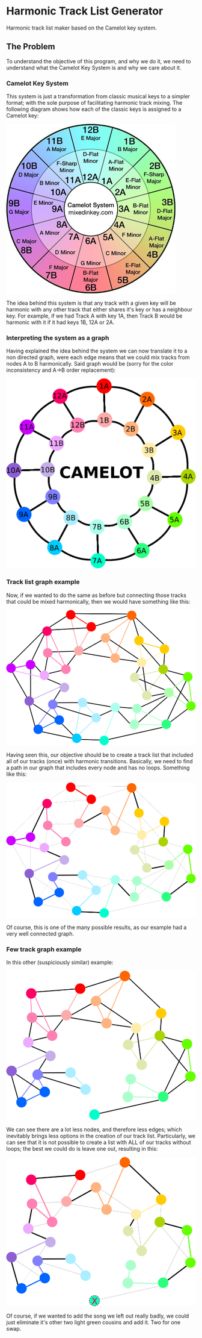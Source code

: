 # Harmonic Track List Generator

Harmonic track list maker based on the Camelot key system.

## The Problem

To understand the objective of this program, and why we do it, we need to understand
what the Camelot Key System is and why we care about it.

### Camelot Key System

This system is just a transformation from classic musical keys to a simpler format;
with the sole purpose of facilitating harmonic track mixing. The following diagram
shows how each of the classic keys is assigned to a Camelot key:

![](img/camelot-with-keys.jpg)

The idea behind this system is that any track with a given key will be harmonic with
any other track that either shares it's key or has a neighbour key. For example,
if we had Track A with key 1A, then Track B would be harmonic with it if it had keys 
1B, 12A or 2A.

### Interpreting the system as a graph

Having explained the idea behind the system we can now translate it to a non directed
graph, were each edge means that we could mix tracks from nodes A to B harmonically.
Said graph would be (sorry for the color inconsistency and A->B order replacement):

![](img/camelot-wheel.png)

### Track list graph example

Now, if we wanted to do the same as before but connecting those tracks that could be
mixed harmonically, then we would have something like this:

![](img/camelot-graph-example.png)

Having seen this, our objective should be to create a track list that included all of
our tracks (once) with harmonic transitions. Basically, we need to find a path in our
graph that includes every node and has no loops. Something like this:

![](img/chosen-path.png) 

Of course, this is one of the many possible results, as our example had a very well
connected graph.

### Few track graph example

In this other (suspiciously similar) example:

![](img/incomplete-graph.png)

We can see there are a lot less nodes, and therefore less edges; which inevitably
brings less options in the creation of our track list. Particularly, we can see that
it is not possible to create a list with ALL of our tracks without loops; the best
we could do is leave one out, resulting in this:

![](img/left-out-nodes.png)

Of course, if we wanted to add the song we left out really badly, we could just
eliminate it's other two light green cousins and add it. Two for one swap.
